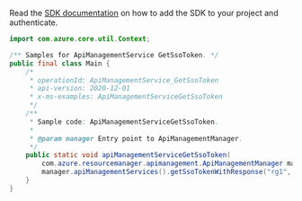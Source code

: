Read the [SDK documentation](https://github.com/Azure/azure-sdk-for-java/blob/azure-resourcemanager-apimanagement_1.0.0-beta.2/sdk/apimanagement/azure-resourcemanager-apimanagement/README.md) on how to add the SDK to your project and authenticate.

```java
import com.azure.core.util.Context;

/** Samples for ApiManagementService GetSsoToken. */
public final class Main {
    /*
     * operationId: ApiManagementService_GetSsoToken
     * api-version: 2020-12-01
     * x-ms-examples: ApiManagementServiceGetSsoToken
     */
    /**
     * Sample code: ApiManagementServiceGetSsoToken.
     *
     * @param manager Entry point to ApiManagementManager.
     */
    public static void apiManagementServiceGetSsoToken(
        com.azure.resourcemanager.apimanagement.ApiManagementManager manager) {
        manager.apiManagementServices().getSsoTokenWithResponse("rg1", "apimService1", Context.NONE);
    }
}
```
